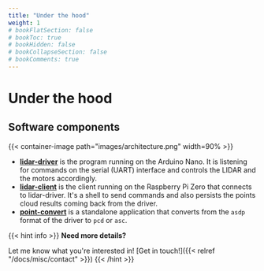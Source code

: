 ```yaml
---
title: "Under the hood"
weight: 1
# bookFlatSection: false
# bookToc: true
# bookHidden: false
# bookCollapseSection: false
# bookComments: true
---
```


# Under the hood

## Software components 

{{< container-image path="images/architecture.png" width=90% >}}

- [**lidar-driver**](https://github.com/3dasd/lidar-driver)
is the program running on the Arduino Nano. It is listening
for commands on the serial (UART) interface and controls the LIDAR and the
motors accordingly.
- [**lidar-client**](https://github.com/3dasd/lidar-client)
is the client running on the Raspberry Pi Zero that
connects to lidar-driver. It's a shell to send commands and also persists the
points cloud results coming back from the driver.
- [**point-convert**](https://github.com/3dasd/point-convert)
is a standalone application that converts from the `asdp`
format of the driver to `pcd` or `asc`.

{{< hint info >}}
**Need more details?**

Let me know what you're interested in! 
[Get in touch!]({{< relref "/docs/misc/contact" >}})
{{< /hint >}}

